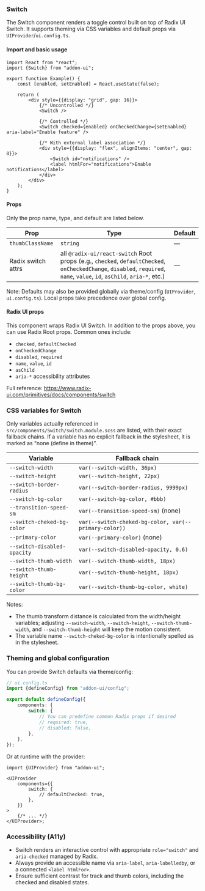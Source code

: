 ### Switch

The Switch component renders a toggle control built on top of Radix UI Switch. It supports theming via CSS variables and default props via `UIProvider`/`ui.config.ts`.

#### Import and basic usage

```tsx
import React from "react";
import {Switch} from "addon-ui";

export function Example() {
    const [enabled, setEnabled] = React.useState(false);

    return (
        <div style={{display: "grid", gap: 16}}>
            {/* Uncontrolled */}
            <Switch />

            {/* Controlled */}
            <Switch checked={enabled} onCheckedChange={setEnabled} aria-label="Enable feature" />

            {/* With external label association */}
            <div style={{display: "flex", alignItems: "center", gap: 8}}>
                <Switch id="notifications" />
                <label htmlFor="notifications">Enable notifications</label>
            </div>
        </div>
    );
}
```

#### Props

Only the prop name, type, and default are listed below.

| Prop               | Type                                                                                                                                                                     | Default |
| ------------------ | ------------------------------------------------------------------------------------------------------------------------------------------------------------------------ | ------- |
| `thumbClassName`   | `string`                                                                                                                                                                 | —       |
| Radix switch attrs | all `@radix-ui/react-switch` Root props (e.g., `checked`, `defaultChecked`, `onCheckedChange`, `disabled`, `required`, `name`, `value`, `id`, `asChild`, `aria-*`, etc.) | —       |

Note: Defaults may also be provided globally via theme/config (`UIProvider`, `ui.config.ts`). Local props take precedence over global config.

#### Radix UI props

This component wraps Radix UI Switch. In addition to the props above, you can use Radix Root props. Common ones include:

- `checked`, `defaultChecked`
- `onCheckedChange`
- `disabled`, `required`
- `name`, `value`, `id`
- `asChild`
- `aria-*` accessibility attributes

Full reference:
https://www.radix-ui.com/primitives/docs/components/switch

### CSS variables for Switch

Only variables actually referenced in `src/components/Switch/switch.module.scss` are listed, with their exact fallback chains. If a variable has no explicit fallback in the stylesheet, it is marked as “none (define in theme)”.

| Variable                    | Fallback chain                                        |
| --------------------------- | ----------------------------------------------------- |
| `--switch-width`            | `var(--switch-width, 36px)`                           |
| `--switch-height`           | `var(--switch-height, 22px)`                          |
| `--switch-border-radius`    | `var(--switch-border-radius, 9999px)`                 |
| `--switch-bg-color`         | `var(--switch-bg-color, #bbb)`                        |
| `--transition-speed-sm`     | `var(--transition-speed-sm)` (none)                   |
| `--switch-cheked-bg-color`  | `var(--switch-cheked-bg-color, var(--primary-color))` |
| `--primary-color`           | `var(--primary-color)` (none)                         |
| `--switch-disabled-opacity` | `var(--switch-disabled-opacity, 0.6)`                 |
| `--switch-thumb-width`      | `var(--switch-thumb-width, 18px)`                     |
| `--switch-thumb-height`     | `var(--switch-thumb-height, 18px)`                    |
| `--switch-thumb-bg-color`   | `var(--switch-thumb-bg-color, white)`                 |

Notes:

- The thumb transform distance is calculated from the width/height variables; adjusting `--switch-width`, `--switch-height`, `--switch-thumb-width`, and `--switch-thumb-height` will keep the motion consistent.
- The variable name `--switch-cheked-bg-color` is intentionally spelled as in the stylesheet.

### Theming and global configuration

You can provide Switch defaults via theme/config:

```ts
// ui.config.ts
import {defineConfig} from "addon-ui/config";

export default defineConfig({
    components: {
        switch: {
            // You can predefine common Radix props if desired
            // required: true,
            // disabled: false,
        },
    },
});
```

Or at runtime with the provider:

```tsx
import {UIProvider} from "addon-ui";

<UIProvider
    components={{
        switch: {
            // defaultChecked: true,
        },
    }}
>
    {/* ... */}
</UIProvider>;
```

### Accessibility (A11y)

- Switch renders an interactive control with appropriate `role="switch"` and `aria-checked` managed by Radix.
- Always provide an accessible name via `aria-label`, `aria-labelledby`, or a connected `<label htmlFor>`.
- Ensure sufficient contrast for track and thumb colors, including the checked and disabled states.
